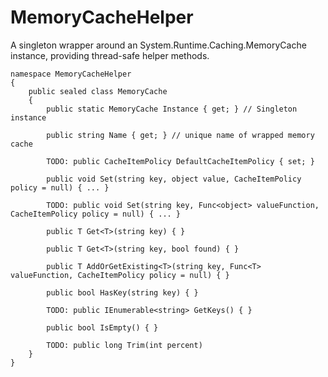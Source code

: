 # MemoryCacheHelper

A singleton wrapper around an System.Runtime.Caching.MemoryCache instance, providing thread-safe helper methods.


	namespace MemoryCacheHelper
	{
		public sealed class MemoryCache
		{	
			public static MemoryCache Instance { get; } // Singleton instance			
			
			public string Name { get; } // unique name of wrapped memory cache

			TODO: public CacheItemPolicy DefaultCacheItemPolicy { set; }

			public void Set(string key, object value, CacheItemPolicy policy = null) { ... }

			TODO: public void Set(string key, Func<object> valueFunction, CacheItemPolicy policy = null) { ... }

			public T Get<T>(string key) { }

			public T Get<T>(string key, bool found) { }

			public T AddOrGetExisting<T>(string key, Func<T> valueFunction, CacheItemPolicy policy = null) { }

			public bool HasKey(string key) { }

			TODO: public IEnumerable<string> GetKeys() { }

			public bool IsEmpty() { }

			TODO: public long Trim(int percent)
		}
	}
